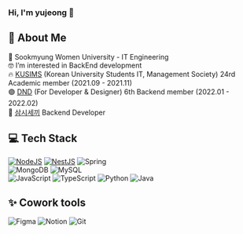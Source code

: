 

<div align=left>

 ### Hi, I'm yujeong 👋
👋 About Me <br/>
---
🏫 Sookmyung Women University - IT Engineering <br>
🤓 I’m interested in BackEnd development <br>
🔥 [KUSIMS](https://github.com/KUSITMS-Official) (Korean University Students IT, Management Society) 24rd Academic member (2021.09 - 2021.11) <br>
🟣 [DND](https://dnd.ac/) (For Developer & Designer) 6th Backend member (2022.01 - 2022.02) <br>
🍚 [삼시세끼](https://litt.ly/samshisekki) Backend Developer
 
💻 Tech Stack
---
[![NodeJS](https://img.shields.io/badge/node.js-6DA55F?style=for-the-badge&logo=node.js&logoColor=white)](https://github.com/ohyujeong/24th_DemoDay_Wantudy-Server_3)  [![NestJS](https://img.shields.io/badge/nestjs-%23E0234E.svg?style=for-the-badge&logo=nestjs&logoColor=white)](https://github.com/ohyujeong/dnd-6th-2-backend)
![Spring](https://img.shields.io/badge/spring-%236DB33F.svg?style=for-the-badge&logo=spring&logoColor=white)<br/>
![MongoDB](https://img.shields.io/badge/MongoDB-%234ea94b.svg?style=for-the-badge&logo=mongodb&logoColor=white)
	![MySQL](https://img.shields.io/badge/mysql-%2300f.svg?style=for-the-badge&logo=mysql&logoColor=white)<br/>
![JavaScript](https://img.shields.io/badge/javascript-%23323330.svg?style=for-the-badge&logo=javascript&logoColor=%23F7DF1E)
	![TypeScript](https://img.shields.io/badge/typescript-%23007ACC.svg?style=for-the-badge&logo=typescript&logoColor=white)
![Python](https://img.shields.io/badge/python-3670A0?style=for-the-badge&logo=python&logoColor=ffdd54) ![Java](https://img.shields.io/badge/java-%23ED8B00.svg?style=for-the-badge&logo=java&logoColor=white)
  
✨ Cowork tools  
---
![Figma](https://img.shields.io/badge/figma-%23F24E1E.svg?style=for-the-badge&logo=figma&logoColor=white) ![Notion](https://img.shields.io/badge/Notion-%23000000.svg?style=for-the-badge&logo=notion&logoColor=white) ![Git](https://img.shields.io/badge/git-%23F05033.svg?style=for-the-badge&logo=git&logoColor=white)

  
</div>
